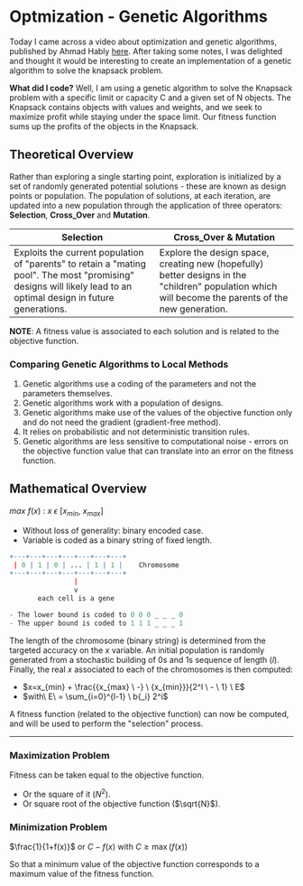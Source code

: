 # Optmization - Genetic Algorithms

Today I came across a video about optimization and genetic algorithms, published by Ahmad Hably [here](https://www.youtube.com/watch?v=x-eqUoCIXi8). After taking some notes, I was delighted and thought it would be interesting to create an implementation of a genetic algorithm to solve the knapsack problem.

<b>What did I code?</b> Well, I am using a genetic algorithm to solve the Knapsack problem with a specific limit or capacity C and a given set of N objects. The Knapsack contains objects with values and weights, and we seek to maximize profit while staying under the space limit. Our fitness function sums up the profits of the objects in the Knapsack.


## Theoretical Overview
Rather than exploring a single starting point, exploration is initialized by a set of randomly generated potential solutions - these are known as design points or population.
The population of solutions, at each iteration, are updated into a new population through the application of three operators: <b>Selection</b>, <b>Cross_Over</b> and <b>Mutation</b>.

| Selection | Cross_Over & Mutation |
| ------------- | ------------- |
| Exploits the current population of "parents" to retain a "mating pool". The most "promising" designs will likely lead to an optimal design in future generations.  | Explore the design space, creating new (hopefully) better designs in the "children" population which will become the parents of the new generation. | 

<b>NOTE</b>: A fitness value is associated to each solution and is related to the objective function.

### Comparing Genetic Algorithms to Local Methods
1. Genetic algorithms use a coding of the parameters and not the parameters themselves.
2. Genetic algorithms work with a population of designs.
3. Genetic algorithms make use of the values of the objective function only and do not need the gradient (gradient-free method).
4. It relies on probabilistic and not deterministic transition rules.
5. Genetic algorithms are less sensitive to computational noise - errors on the objective function value that can translate into an error on the fitness function.


## Mathematical Overview
$max\ f(x)$ : $x \ \epsilon \ [x_{min}, \ x_{max}]$
- Without loss of generality: binary encoded case.
- Variable is coded as a binary string of fixed length.

```r
+---+---+---+---+---+---+---+
 | 0 | 1 | 0 | ... | 1 | 1 |    Chromosome
+---+---+---+---+---+---+---+
                |
                v
       each cell is a gene

- The lower bound is coded to 0 0 0 _ _ _ 0
- The upper bound is coded to 1 1 1 _ _ _ 1
```

The length of the chromosome (binary string) is determined from the targeted accuracy on the $x$ variable. An initial population is randomly generated from a stochastic building of 0s and 1s sequence of length ($l$). Finally, the real $x$ associated to each of the chromosomes is then computed:
- $x=x_{min} + \frac{{x_{max} \ -} \ {x_{min}}}{2^l \ - \ 1} \ E$
- $with\ E\ = \sum_{i=0}^{l-1} \ b{_i} 2^i$

A fitness function (related to the objective function) can now be computed, and will be used to perform the "selection" process.

---

### Maximization Problem
Fitness can be taken equal to the objective function.
- Or the square of it ($N^2$).
- Or square root of the objective function ($\sqrt{N}$).

### Minimization Problem
$\frac{1}{1+f(x)}$ or $C-f(x)$ with $C\geq\max(f(x))$

So that a minimum value of the objective function corresponds to a maximum value of the fitness function.



